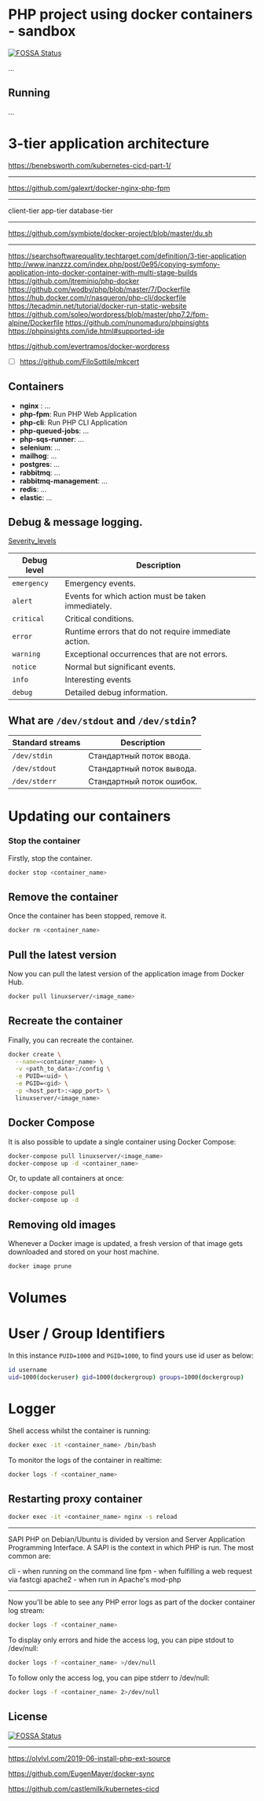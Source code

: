# PHP project using docker containers - sandbox
[![FOSSA Status](https://app.fossa.com/api/projects/git%2Bgithub.com%2Fsoprun%2Fdocker-project.svg?type=shield)](https://app.fossa.com/projects/git%2Bgithub.com%2Fsoprun%2Fdocker-project?ref=badge_shield)

...

## Running

...

# 3-tier application architecture


https://benebsworth.com/kubernetes-cicd-part-1/

----
https://github.com/galexrt/docker-nginx-php-fpm

---

client-tier
app-tier
database-tier

---

https://github.com/symbiote/docker-project/blob/master/du.sh

---

https://searchsoftwarequality.techtarget.com/definition/3-tier-application
http://www.inanzzz.com/index.php/post/0e95/copying-symfony-application-into-docker-container-with-multi-stage-builds
https://github.com/jtreminio/php-docker
https://github.com/wodby/php/blob/master/7/Dockerfile
https://hub.docker.com/r/nasqueron/php-cli/dockerfile
https://tecadmin.net/tutorial/docker-run-static-website
https://github.com/soleo/wordpress/blob/master/php7.2/fpm-alpine/Dockerfile
https://github.com/nunomaduro/phpinsights
https://phpinsights.com/ide.html#supported-ide



https://github.com/evertramos/docker-wordpress


- [ ] https://github.com/FiloSottile/mkcert

## Containers

- **nginx** : ...
- **php-fpm**: Run PHP Web Application
- **php-cli**: Run PHP CLI Application
- **php-queued-jobs**: ...
- **php-sqs-runner**: ...
- **selenium**: ...
- **mailhog**: ...
- **postgres**: ...
- **rabbitmq**: ...
- **rabbitmq-management**: ...
- **redis**: ...
- **elastic**: ...


## Debug & message logging.

[Severity_levels](https://en.wikipedia.org/wiki/Syslog#Severity_levels)

| Debug level | Description |
| --- | --- |
| `emergency` | Emergency events. |
| `alert` | Events for which action must be taken immediately. |
| `critical` | Critical conditions. |
| `error` | Runtime errors that do not require immediate action. |
| `warning` | Exceptional occurrences that are not errors. |
| `notice` | Normal but significant events. |
| `info` | Interesting events |
| `debug` | Detailed debug information. |

## What are `/dev/stdout` and `/dev/stdin`?

| Standard streams | Description |
| --- | --- |
| `/dev/stdin` | Стандартный поток ввода. |
| `/dev/stdout` | Стандартный поток вывода. |
| `/dev/stderr` | Стандартный поток ошибок. |


# Updating our containers

### Stop the container
Firstly, stop the container.

```bash
docker stop <container_name>
```

## Remove the container
Once the container has been stopped, remove it.

```bash
docker rm <container_name>
```

## Pull the latest version
Now you can pull the latest version of the application image from Docker Hub.

```bash
docker pull linuxserver/<image_name>
```

## Recreate the container
Finally, you can recreate the container.

```bash
docker create \
  --name=<container_name> \
  -v <path_to_data>:/config \
  -e PUID=<uid> \
  -e PGID=<gid> \
  -p <host_port>:<app_port> \
  linuxserver/<image_name>
```

## Docker Compose
It is also possible to update a single container using Docker Compose:

```bash
docker-compose pull linuxserver/<image_name>
docker-compose up -d <container_name>
```

Or, to update all containers at once:

```bash
docker-compose pull
docker-compose up -d
```

## Removing old images
Whenever a Docker image is updated, a fresh version of that image gets downloaded and stored on your host machine.

```bash
docker image prune
```

# Volumes

# User / Group Identifiers

In this instance `PUID=1000` and `PGID=1000`, to find yours use id user as below:

```bash
id username
uid=1000(dockeruser) gid=1000(dockergroup) groups=1000(dockergroup)
```

# Logger

Shell access whilst the container is running:
```bash
docker exec -it <container_name> /bin/bash
```

To monitor the logs of the container in realtime:
```bash
docker logs -f <container_name>
```


## Restarting proxy container

```bash
docker exec -it <container_name> nginx -s reload
```


---


SAPI
PHP on Debian/Ubuntu is divided by version and Server Application Programming Interface. A SAPI is the context in which PHP is run. The most common are:

cli - when running on the command line
fpm - when fulfilling a web request via fastcgi
apache2 - when run in Apache's mod-php

---

Now you'll be able to see any PHP error logs as part of the docker container log stream:
```bash
docker logs -f <container_name>
```

To display only errors and hide the access log, you can pipe stdout to /dev/null:
```bash
docker logs -f <container_name> >/dev/null
```

To follow only the access log, you can pipe stderr to /dev/null:
```bash
docker logs -f <container_name> 2>/dev/null
```

## License
[![FOSSA Status](https://app.fossa.com/api/projects/git%2Bgithub.com%2Fsoprun%2Fdocker-project.svg?type=large)](https://app.fossa.com/projects/git%2Bgithub.com%2Fsoprun%2Fdocker-project?ref=badge_large)




---

https://olvlvl.com/2019-06-install-php-ext-source

https://github.com/EugenMayer/docker-sync

https://github.com/castlemilk/kubernetes-cicd